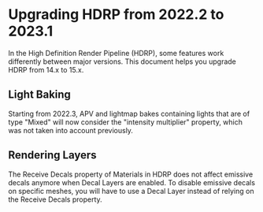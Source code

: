 # Upgrading HDRP from 2022.2 to 2023.1

In the High Definition Render Pipeline (HDRP), some features work differently between major versions. This document helps you upgrade HDRP from 14.x to 15.x.

## Light Baking

Starting from 2022.3, APV and lightmap bakes containing lights that are of type "Mixed" will now consider the "intensity multiplier" property, which was not taken into account previously.

## Rendering Layers

The Receive Decals property of Materials in HDRP does not affect emissive decals anymore when Decal Layers are enabled. To disable emissive decals on specific meshes, you will have to use a Decal Layer instead of relying on the Receive Decals property.
